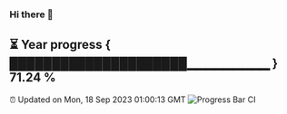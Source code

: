 ### Hi there 👋
⏳ Year progress { █████████████████████▁▁▁▁▁▁▁▁▁ } 71.24 %
---
⏰ Updated on Mon, 18 Sep 2023 01:00:13 GMT
![Progress Bar CI](https://github.com/liununu/liununu/workflows/Progress%20Bar%20CI/badge.svg)
